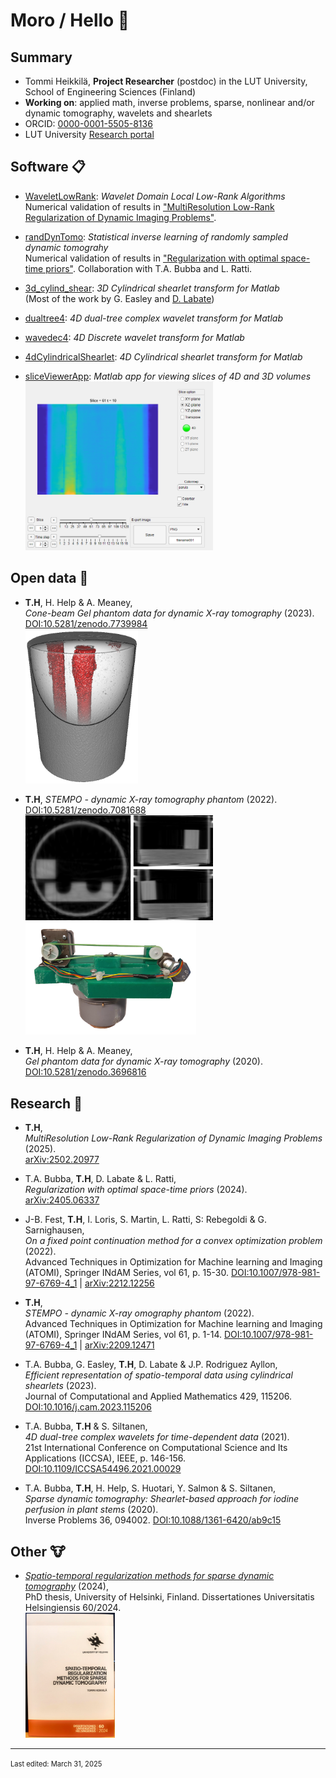 # Moro / Hello :wave:

## Summary

- Tommi Heikkilä, **Project Researcher** (postdoc) in the LUT University, School of Engineering Sciences (Finland)
- **Working on**: applied math, inverse problems, sparse, nonlinear and/or dynamic tomography, wavelets and shearlets
- ORCID: [0000-0001-5505-8136](https://orcid.org/0000-0001-5505-8136)
- LUT University [Research portal](https://research.lut.fi/converis/portal/detail/Person/23714598)

## Software :clipboard:

- [WaveletLowRank](https://github.com/tommheik/WaveletLowRank): *Wavelet Domain Local Low-Rank Algorithms*  
Numerical validation of results in ["MultiResolution Low-Rank Regularization of
Dynamic Imaging Problems"](#MRLR).

- [randDynTomo](https://github.com/tommheik/randDynTomo): *Statistical inverse learning of randomly sampled dynamic tomograhy*  
Numerical validation of results in ["Regularization with optimal space-time priors"](#randDynTomo).
Collaboration with T.A. Bubba and L. Ratti.

- [3d_cylind_shear](https://github.com/tommheik/3d_cylind_shear): *3D Cylindrical shearlet transform for Matlab*  
(Most of the work by G. Easley and [D. Labate](https://www.math.uh.edu/~dlabate/index.html))

- [dualtree4](https://github.com/tommheik/dualtree4): *4D dual-tree complex wavelet transform for Matlab*

- [wavedec4](https://github.com/tommheik/wavedec4): *4D Discrete wavelet transform for Matlab*

- [4dCylindricalShearlet](https://github.com/tommheik/4dCylindricalShearlet): *4D Cylindrical shearlet transform for Matlab*

- [sliceViewerApp](https://github.com/tommheik/sliceViewerApp): *Matlab app for viewing slices of 4D and 3D volumes*  
  [<img src="images/appScreenshot.png" width="300">](./images/appScreenshot.png)

## Open data :open_file_folder:

- **T.H**, H. Help & A. Meaney,  
    *Cone-beam Gel phantom data for dynamic X-ray tomography* (2023). [DOI:10.5281/zenodo.7739984](https://doi.org/10.5281/zenodo.7739984)  
    [<img src="images/gel.png" width="180" alt="3D reconstruction of the Gel phantom">](./images/gel.png) 

- **T.H**, 
    *STEMPO - dynamic X-ray tomography phantom* (2022). [DOI:10.5281/zenodo.7081688](https://doi.org/10.5281/zenodo.7081688)  
    [<img src="images/STEMPO_4DCWT.gif" width="300" alt="Animated recon">](./images/STEMPO_4DCWT.gif) [<img src="images/stempo_transparent.png" height="180" alt="STEMPO device">](./images/stempo_transparent.png) 

- **T.H**, H. Help & A. Meaney,  
    *Gel phantom data for dynamic X-ray tomography* (2020). [DOI:10.5281/zenodo.3696816](https://doi.org/10.5281/zenodo.3696816)

## Research :scroll:

- **T.H**,  
    <a name="MRLR"></a>*MultiResolution Low-Rank Regularization of Dynamic Imaging Problems* (2025).  
    [arXiv:2502.20977](https://arxiv.org/abs/2502.20977)

- T.A. Bubba, **T.H**, D. Labate & L. Ratti,  
    <a name="randDynTomo"></a>*Regularization with optimal space-time priors* (2024).  
    [arXiv:2405.06337](https://arxiv.org/abs/2405.06337)

- J-B. Fest, **T.H**, I. Loris, S. Martin, L. Ratti, S: Rebegoldi & G. Sarnighausen,  
    *On a fixed point continuation method for a convex optimization problem* (2022).  
    Advanced Techniques in Optimization for Machine learning and Imaging (ATOMI), 
    Springer INdAM Series, vol 61, p. 15-30. [DOI:10.1007/978-981-97-6769-4_1](https://doi.org/10.1007/978-981-97-6769-4_2) | [arXiv:2212.12256](https://arxiv.org/abs/2212.12256)

- **T.H**,  
    *STEMPO - dynamic X-ray omography phantom* (2022).  
    Advanced Techniques in Optimization for Machine learning and Imaging (ATOMI), 
    Springer INdAM Series, vol 61, p. 1-14. [DOI:10.1007/978-981-97-6769-4_1](https://doi.org/10.1007/978-981-97-6769-4_1) | [arXiv:2209.12471](https://arxiv.org/abs/2209.12471)

- T.A. Bubba, G. Easley, **T.H**, D. Labate & J.P. Rodriguez Ayllon,  
    *Efficient representation of spatio-temporal data using cylindrical shearlets* (2023).  
    Journal of Computational and Applied Mathematics 429, 115206. [DOI:10.1016/j.cam.2023.115206](https://doi.org/10.1016/j.cam.2023.115206)

- T.A. Bubba, **T.H** & S. Siltanen,  
    *4D dual-tree complex wavelets for time-dependent data* (2021).  
    21st International Conference on Computational Science and Its Applications (ICCSA), IEEE, p. 146-156. [DOI:10.1109/ICCSA54496.2021.00029](https://doi.org/10.1109/ICCSA54496.2021.00029)

- T.A. Bubba, **T.H**, H. Help, S. Huotari, Y. Salmon & S. Siltanen,  
    *Sparse dynamic tomography: Shearlet-based approach for iodine perfusion in plant stems* (2020).  
    Inverse Problems 36, 094002. [DOI:10.1088/1361-6420/ab9c15](https://doi.org/10.1088/1361-6420/ab9c15)

## Other :cow:

- [*Spatio-temporal regularization methods for sparse dynamic tomography*](http://hdl.handle.net/10138/571262) (2024),  
PhD thesis, University of Helsinki, Finland. Dissertationes Universitatis Helsingiensis 60/2024.  
[<img src="images/thesis.jpg" height="200" alt="Dissertation cover">](.images/thesis.jpg) 

---------
<span style="font-size:0.8em;">Last edited: March 31, 2025</span>
